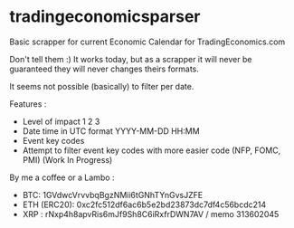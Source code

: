 # tradingeconomicsparser
Basic scrapper for current Economic Calendar for TradingEconomics.com

Don't tell them :) It works today, but as a scrapper it will never be guaranteed they will never changes theirs formats.

It seems not possible (basically) to filter per date.

Features :
 - Level of impact 1 2 3
 - Date time in UTC format YYYY-MM-DD HH:MM
 - Event key codes
 - Attempt to filter event key codes with more easier code (NFP, FOMC, PMI) (Work In Progress)


By me a coffee or a Lambo :

  * BTC: 1GVdwcVrvvbqBgzNMii6tGNhTYnGvsJZFE
  * ETH (ERC20): 0xc2fc512df6ac6b5e2bd23873dc7df4c56bcdc214
  * XRP : rNxp4h8apvRis6mJf9Sh8C6iRxfrDWN7AV / memo 313602045

